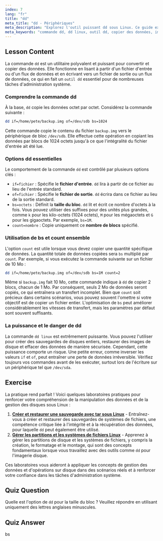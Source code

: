 ```yaml
---
index: 7
lang: "fr"
title: "dd"
meta_title: "dd - Périphériques"
meta_description: "Explorez l'outil puissant dd sous Linux. Ce guide explique comment utiliser la commande dd linux pour la copie de données efficace, l'imagerie disque et les sauvegardes. Apprenez les options clés comme if, of et bs."
meta_keywords: "commande dd, dd linux, outil dd, copier des données, imagerie disque, tutoriel Linux, débutant, guide, sauvegarde de données"
---
```


## Lesson Content

La commande `dd` est un utilitaire polyvalent et puissant pour convertir et copier des données. Elle fonctionne en lisant à partir d'un fichier d'entrée ou d'un flux de données et en écrivant vers un fichier de sortie ou un flux de données, ce qui en fait un `outil dd` essentiel pour de nombreuses tâches d'administration système.

### Comprendre la commande dd

À la base, `dd` copie les données octet par octet. Considérez la commande suivante :

```bash
dd if=/home/pete/backup.img of=/dev/sdb bs=1024
```

Cette commande copie le contenu du fichier `backup.img` vers le périphérique de bloc `/dev/sdb`. Elle effectue cette opération en copiant les données par blocs de 1024 octets jusqu'à ce que l'intégralité du fichier d'entrée ait été lue.

### Options dd essentielles

Le comportement de la commande `dd` est contrôlé par plusieurs options clés :

- `if=fichier` : Spécifie le **fichier d'entrée**. `dd` lira à partir de ce fichier au lieu de l'entrée standard.
- `of=fichier` : Spécifie le **fichier de sortie**. `dd` écrira dans ce fichier au lieu de la sortie standard.
- `bs=octets` : Définit la **taille du bloc**. `dd` lit et écrit ce nombre d'octets à la fois. Vous pouvez utiliser des suffixes pour des unités plus grandes, comme `k` pour les kilo-octets (1024 octets), `M` pour les mégaoctets et `G` pour les gigaoctets. Par exemple, `bs=1M`.
- `count=nombre` : Copie uniquement ce **nombre de blocs** spécifié.

### Utilisation de bs et count ensemble

L'option `count` est utile lorsque vous devez copier une quantité spécifique de données. La quantité totale de données copiées sera `bs` multiplié par `count`. Par exemple, si vous exécutez la commande suivante sur un fichier de 10 Mo :

```bash
dd if=/home/pete/backup.img of=/dev/sdb bs=1M count=2
```

Même si `backup.img` fait 10 Mo, cette commande indique à `dd` de copier 2 blocs, chacun de 1 Mo. Par conséquent, seuls 2 Mo de données seront copiés, ce qui entraînera un transfert incomplet. Bien que `count` soit précieux dans certains scénarios, vous pouvez souvent l'omettre si votre objectif est de copier un fichier entier. L'optimisation de `bs` peut améliorer considérablement les vitesses de transfert, mais les paramètres par défaut sont souvent suffisants.

### La puissance et le danger de dd

La commande `dd linux` est extrêmement puissante. Vous pouvez l'utiliser pour créer des sauvegardes de disques entiers, restaurer des images de disque et effacer des données de manière sécurisée. Cependant, cette puissance comporte un risque. Une petite erreur, comme inverser les valeurs `if` et `of`, peut entraîner une perte de données irréversible. Vérifiez toujours vos commandes avant de les exécuter, surtout lors de l'écriture sur un périphérique tel que `/dev/sda`.

## Exercise

La pratique rend parfait ! Voici quelques laboratoires pratiques pour renforcer votre compréhension de la manipulation des données et de la gestion des disques sous Linux :

1. **[Créer et restaurer une sauvegarde avec tar sous Linux](https://labex.io/fr/labs/comptia-create-and-restore-a-backup-with-tar-in-linux-590843)** - Entraînez-vous à créer et restaurer des sauvegardes de systèmes de fichiers, une compétence critique liée à l'intégrité et à la récupération des données, pour laquelle `dd` peut également être utilisé.
2. **[Gérer les partitions et les systèmes de fichiers Linux](https://labex.io/fr/labs/comptia-manage-linux-partitions-and-filesystems-590845)** - Apprenez à gérer les partitions de disque et les systèmes de fichiers, y compris la création, le formatage et le montage, qui sont des concepts fondamentaux lorsque vous travaillez avec des outils comme `dd` pour l'imagerie disque.

Ces laboratoires vous aideront à appliquer les concepts de gestion des données et d'opérations sur disque dans des scénarios réels et à renforcer votre confiance dans les tâches d'administration système.

## Quiz Question

Quelle est l'option de `dd` pour la taille du bloc ? Veuillez répondre en utilisant uniquement des lettres anglaises minuscules.

## Quiz Answer

bs
